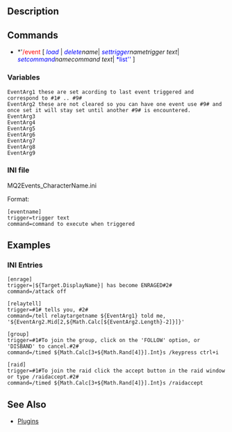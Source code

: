 ## Description

## Commands

-   *'<span style="color:red">/event</span> \[ <span style="color:blue">*load*</span> \|
    <span style="color:blue">*delete*</span>*name*\| <span style="color:blue">*settrigger*</span>*nametrigger text*\|
    <span style="color:blue">*setcommand*</span>*namecommand text*\| <span style="color:blue">*list''</span> \]

### Variables

    EventArg1 these are set acording to last event triggered and correspond to #1# .. #9#
    EventArg2 these are not cleared so you can have one event use #9# and once set it will stay set until another #9# is encountered.
    EventArg3
    EventArg4
    EventArg5
    EventArg6
    EventArg7
    EventArg8
    EventArg9

### INI file

MQ2Events_CharacterName.ini

Format:

    [eventname]
    trigger=trigger text
    command=command to execute when triggered

## Examples

### INI Entries

    [enrage]
    trigger=|${Target.DisplayName}| has become ENRAGED#2#
    command=/attack off
     
    [relaytell]
    trigger=#1# tells you, #2#
    command=/tell relaytargetname ${EventArg1} told me, '${EventArg2.Mid[2,${Math.Calc[${EventArg2.Length}-2]}]}'
     
    [group]
    trigger=#1#To join the group, click on the 'FOLLOW' option, or 'DISBAND' to cancel.#2#
    command=/timed ${Math.Calc[3+${Math.Rand[4]}].Int}s /keypress ctrl+i
     
    [raid]
    trigger=#1#To join the raid click the accept button in the raid window or type /raidaccept.#2#
    command=/timed ${Math.Calc[3+${Math.Rand[4]}].Int}s /raidaccept

## See Also

-   [Plugins](../documentation/macroquest2-plugins.md)


